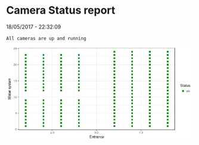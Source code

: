 Camera Status report
================
18/05/2017 - 22:32:09

    All cameras are up and running

![](camreport_files/figure-markdown_github/unnamed-chunk-2-1.png)
